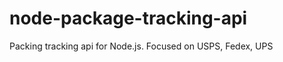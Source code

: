 node-package-tracking-api
=========================

Packing tracking api for Node.js. Focused on USPS, Fedex, UPS
